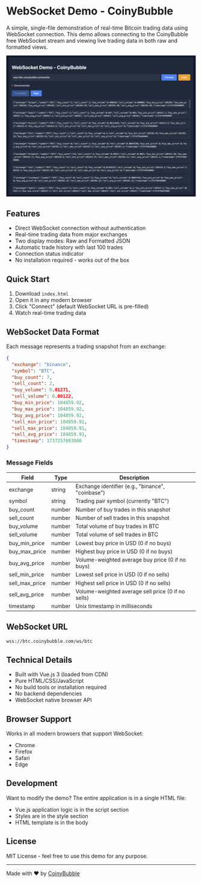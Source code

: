 # WebSocket Demo - CoinyBubble

A simple, single-file demonstration of real-time Bitcoin trading data using WebSocket connection. This demo allows connecting to the CoinyBubble free WebSocket stream and viewing live trading data in both raw and formatted views.

![Demo Screenshot](screenshot.png)

## Features

- Direct WebSocket connection without authentication
- Real-time trading data from major exchanges
- Two display modes: Raw and Formatted JSON
- Automatic trade history with last 100 trades
- Connection status indicator
- No installation required - works out of the box

## Quick Start

1. Download `index.html`
2. Open it in any modern browser
3. Click "Connect" (default WebSocket URL is pre-filled)
4. Watch real-time trading data

## WebSocket Data Format

Each message represents a trading snapshot from an exchange:

```json
{
  "exchange": "binance",
  "symbol": "BTC",
  "buy_count": 7,
  "sell_count": 2,
  "buy_volume": 0.01271,
  "sell_volume": 0.00122,
  "buy_min_price": 104859.92,
  "buy_max_price": 104859.92,
  "buy_avg_price": 104859.92,
  "sell_min_price": 104859.91,
  "sell_max_price": 104859.91,
  "sell_avg_price": 104859.91,
  "timestamp": 1737257803000
}
```

### Message Fields

| Field | Type | Description |
|-------|------|-------------|
| exchange | string | Exchange identifier (e.g., "binance", "coinbase") |
| symbol | string | Trading pair symbol (currently "BTC") |
| buy_count | number | Number of buy trades in this snapshot |
| sell_count | number | Number of sell trades in this snapshot |
| buy_volume | number | Total volume of buy trades in BTC |
| sell_volume | number | Total volume of sell trades in BTC |
| buy_min_price | number | Lowest buy price in USD (0 if no buys) |
| buy_max_price | number | Highest buy price in USD (0 if no buys) |
| buy_avg_price | number | Volume-weighted average buy price (0 if no buys) |
| sell_min_price | number | Lowest sell price in USD (0 if no sells) |
| sell_max_price | number | Highest sell price in USD (0 if no sells) |
| sell_avg_price | number | Volume-weighted average sell price (0 if no sells) |
| timestamp | number | Unix timestamp in milliseconds |

## WebSocket URL

```
wss://btc.coinybubble.com/ws/btc
```

## Technical Details

- Built with Vue.js 3 (loaded from CDN)
- Pure HTML/CSS/JavaScript
- No build tools or installation required
- No backend dependencies
- WebSocket native browser API

## Browser Support

Works in all modern browsers that support WebSocket:
- Chrome
- Firefox
- Safari
- Edge

## Development

Want to modify the demo? The entire application is in a single HTML file:
- Vue.js application logic is in the script section
- Styles are in the style section
- HTML template is in the body

## License

MIT License - feel free to use this demo for any purpose.

---

Made with ❤️ by [CoinyBubble](https://coinybubble.com)